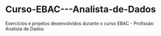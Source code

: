 # Curso-EBAC---Analista-de-Dados
Exercícios e projetos desenvolvidos durante o curso EBAC - Profissão Analista de Dados
